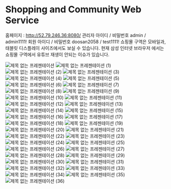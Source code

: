 # Shopping and Community Web Service
홈페이지 : http://52.79.246.36:8080/
관리자 아이디 / 비밀번호             admin / admin1111!
회원 아이디 / 비밀번호                doosan2058 / test1111!
쇼핑몰 구역은 모바일과, 태블릿 디스플레이 사이즈에서도 보실 수 있습니다.
현재 삼성 인터넷 브라우저 에서는 쇼핑몰 구역에서 유튜브 재생이 안되는 이슈가 있습니다.


![제목 없는 프레젠테이션](https://user-images.githubusercontent.com/40354006/208540696-638203ff-6bb5-41fd-a862-c0a635086789.png)
![제목 없는 프레젠테이션 (1)](https://user-images.githubusercontent.com/40354006/208540627-c1059389-05a8-467f-a7ce-520ff3f4253d.png)
![제목 없는 프레젠테이션 (2)](https://user-images.githubusercontent.com/40354006/208540629-bfea333e-de35-4557-bf39-da48d8d3fa08.png)
![제목 없는 프레젠테이션 (3)](https://user-images.githubusercontent.com/40354006/208540630-78760dee-ea42-411c-a03b-007a2038a1b0.png)
![제목 없는 프레젠테이션 (4)](https://user-images.githubusercontent.com/40354006/208540634-c98118b9-37b1-4095-acd2-a0416711029f.png)
![제목 없는 프레젠테이션 (5)](https://user-images.githubusercontent.com/40354006/208540637-682181ef-1ae3-439f-ac42-c525bc9043da.png)
![제목 없는 프레젠테이션 (6)](https://user-images.githubusercontent.com/40354006/208540639-1ec80997-8602-4c49-9756-6727b17cf199.png)
![제목 없는 프레젠테이션 (7)](https://user-images.githubusercontent.com/40354006/208540641-4bccced5-f30c-49fc-ab9d-eee4099adb81.png)
![제목 없는 프레젠테이션 (8)](https://user-images.githubusercontent.com/40354006/208540642-bd4f1d15-fcf2-41e7-b2d8-00d82c6beefe.png)
![제목 없는 프레젠테이션 (9)](https://user-images.githubusercontent.com/40354006/208540645-afe04e8e-010b-4888-9e09-cfffb57597cf.png)
![제목 없는 프레젠테이션 (10)](https://user-images.githubusercontent.com/40354006/208540646-196dc333-9ecf-42f6-b932-763a3e35bb80.png)
![제목 없는 프레젠테이션 (11)](https://user-images.githubusercontent.com/40354006/208540647-59e4255d-3444-4026-9ae2-6be6f8e5d8d3.png)
![제목 없는 프레젠테이션 (12)](https://user-images.githubusercontent.com/40354006/208540648-ef860db5-d989-42d7-b3f7-3ccad8f56d08.png)
![제목 없는 프레젠테이션 (13)](https://user-images.githubusercontent.com/40354006/208540649-2d547a79-0c93-4775-8ef1-138a065ec4d1.png)
![제목 없는 프레젠테이션 (14)](https://user-images.githubusercontent.com/40354006/208540650-0a9fe7e9-8b1c-4f05-8d22-eab14b6a2117.png)
![제목 없는 프레젠테이션 (15)](https://user-images.githubusercontent.com/40354006/208540652-2ea5f64e-2845-4738-8cc3-eabd2c53008d.png)
![제목 없는 프레젠테이션 (16)](https://user-images.githubusercontent.com/40354006/208540656-6e27a9d0-41a1-4833-8b20-6ce13ad12a35.png)
![제목 없는 프레젠테이션 (17)](https://user-images.githubusercontent.com/40354006/208540658-d9e7100d-0f88-40ab-8455-4534022c0eb5.png)
![제목 없는 프레젠테이션 (18)](https://user-images.githubusercontent.com/40354006/208540662-bcdba8d0-9a83-444d-ab20-a2e9a7135588.png)
![제목 없는 프레젠테이션 (19)](https://user-images.githubusercontent.com/40354006/208540666-2155d7d9-5adc-4bc1-ab36-d0c4845211d5.png)
![제목 없는 프레젠테이션 (20)](https://user-images.githubusercontent.com/40354006/208540668-1c28f986-7d04-449b-b003-c1fda2ae0695.png)
![제목 없는 프레젠테이션 (21)](https://user-images.githubusercontent.com/40354006/208540670-8bcd49bd-be37-4ec1-91bf-c7a0fd91f2ac.png)
![제목 없는 프레젠테이션 (22)](https://user-images.githubusercontent.com/40354006/208540672-5f1e44e3-dc2a-47be-bc29-549e48e3aa07.png)
![제목 없는 프레젠테이션 (23)](https://user-images.githubusercontent.com/40354006/208540673-dad9c0e9-e8cf-4232-8b9f-0d82d68083c2.png)
![제목 없는 프레젠테이션 (24)](https://user-images.githubusercontent.com/40354006/208540674-ae54d30a-fa25-4bda-8465-50000776d516.png)
![제목 없는 프레젠테이션 (25)](https://user-images.githubusercontent.com/40354006/208540675-a298dde3-89a1-4e5b-8507-b766bf3151e2.png)
![제목 없는 프레젠테이션 (26)](https://user-images.githubusercontent.com/40354006/208540678-8c10c431-2b10-4666-85f6-d563b2e6e42c.png)
![제목 없는 프레젠테이션 (27)](https://user-images.githubusercontent.com/40354006/208540679-0b80e529-1cdf-4b32-b0cc-03782b6b6840.png)
![제목 없는 프레젠테이션 (28)](https://user-images.githubusercontent.com/40354006/208540680-5b5ca94e-8cbf-4a48-bc10-0986592376ff.png)
![제목 없는 프레젠테이션 (29)](https://user-images.githubusercontent.com/40354006/208540682-15afdd6d-e716-459b-85b9-6dda3fe4f1ec.png)
![제목 없는 프레젠테이션 (30)](https://user-images.githubusercontent.com/40354006/208540683-73dc1074-8e9c-4b30-9117-707e550352b0.png)
![제목 없는 프레젠테이션 (31)](https://user-images.githubusercontent.com/40354006/208540686-de1a8db5-610d-4df0-936b-f04e3fce3b86.png)
![제목 없는 프레젠테이션 (32)](https://user-images.githubusercontent.com/40354006/208540687-d7ec6312-8383-441a-9f17-9353cd4eef22.png)
![제목 없는 프레젠테이션 (33)](https://user-images.githubusercontent.com/40354006/208540689-94870b08-2f56-44a6-a856-ef3222280891.png)
![제목 없는 프레젠테이션 (34)](https://user-images.githubusercontent.com/40354006/208540691-315764ce-bbeb-4003-8b24-a72b71228f13.png)
![제목 없는 프레젠테이션 (35)](https://user-images.githubusercontent.com/40354006/208540693-aee990d5-bc39-40bb-a381-2a2b2033bd90.png)
![제목 없는 프레젠테이션 (36)](https://user-images.githubusercontent.com/40354006/208540694-72034d39-1815-4a60-807d-65c12b04dfd7.png)
